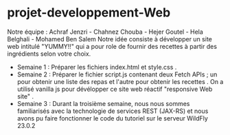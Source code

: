 # projet-developpement-Web
Notre équipe : Achraf Jenzri - Chahnez Chouba - Hejer Goutel - Hela Belghali - Mohamed Ben Salem
Notre idée consiste à développer un site web intitulé "YUMMY!!" qui a pour role de fournir des recettes à partir des ingrédients selon votre choix.
* Semaine 1 : Préparer les fichiers index.html et style.css .
* Semaine 2 : Préparer le fichier script.js contenant deux Fetch APIs ; un pour obtenir une liste des repas et l'autre pour obtenir les recettes .
On a utilisé vanilla js pour dévélopper ce site web réactif "responsive Web site" .
* Semaine 3 : Durant la troisième semaine, nous nous sommes familiarisés avec la technologie de services REST (JAX-RS) et nous avons pu faire fonctionner le code du tutoriel sur le serveur WildFly 23.0.2
